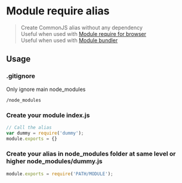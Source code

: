 # Module require alias
> Create CommonJS alias without any dependency \
Useful when used with [Module require for browser](https://github.com/brickifyjs/module-require) \
Useful when used with [Module bundler](https://github.com/brickifyjs/module-bundler)

## Usage

### .gitignore
Only ignore main node_modules
```
/node_modules
```

### Create your module index.js
```js
// Call the alias
var dummy = require('dummy');
module.exports = {}
```

### Create your alias in node_modules folder at same level or higher node_modules/dummy.js
```js
module.exports = require('PATH/MODULE');
```

